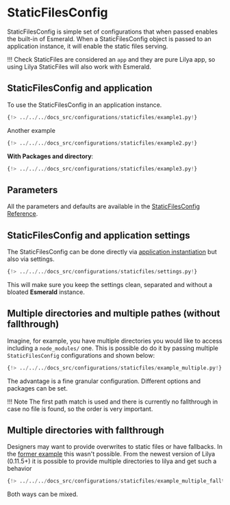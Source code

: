 # StaticFilesConfig

StaticFilesConfig is simple set of configurations that when passed enables the built-in of Esmerald.
When a StaticFilesConfig object is passed to an application instance, it will enable the static files serving.

!!! Check
    StaticFiles are considered an `app` and they are pure Lilya app, so using Lilya StaticFiles
    will also work with Esmerald.

## StaticFilesConfig and application

To use the StaticFilesConfig in an application instance.

```python hl_lines="3 9"
{!> ../../../docs_src/configurations/staticfiles/example1.py!}
```

Another example

```python hl_lines="3 10"
{!> ../../../docs_src/configurations/staticfiles/example2.py!}
```

**With Packages and directory**:

```python hl_lines="3 9"
{!> ../../../docs_src/configurations/staticfiles/example3.py!}
```

## Parameters

All the parameters and defaults are available in the [StaticFilesConfig Reference](../references/configurations/static_files.md).

## StaticFilesConfig and application settings

The StaticFilesConfig can be done directly via [application instantiation](#staticfilesconfig-and-application)
but also via settings.

```python
{!> ../../../docs_src/configurations/staticfiles/settings.py!}
```

This will make sure you keep the settings clean, separated and without a bloated **Esmerald** instance.

## Multiple directories and multiple pathes (without fallthrough)

Imagine, for example, you have multiple directories you would like to access including a `node_modules/` one.
This is possible do do it by passing multiple `StaticFilesConfig` configurations and shown below:

```python
{!> ../../../docs_src/configurations/staticfiles/example_multiple.py!}
```
The advantage is a fine granular configuration. Different options and packages can be set.

!!! Note
    The first path match is used and there is currently no fallthrough in case no file is found, so the order is very important.


## Multiple directories with fallthrough

Designers may want to provide overwrites to static files or have fallbacks. In the [former example](#multiple-directories-and-multiple-pathes-without-fallthrough) this wasn't possible.
From the newest version of Lilya (0.11.5+) it is possible to provide multiple directories to lilya and get such a behavior

```python
{!> ../../../docs_src/configurations/staticfiles/example_multiple_fallthrough.py!}
```

Both ways can be mixed.
